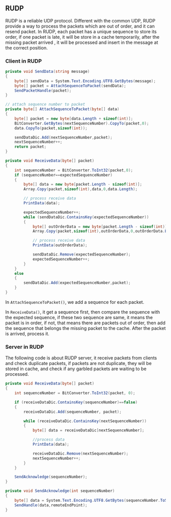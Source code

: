 ## RUDP

RUDP is a reliable UDP protocol. Different with the common UDP, RUDP provide a way to process the packets which are out of order, and it can resend packet. In RUDP, each packet has a unique sequence to store its order, if one packet is late, it will be store in a cache temporarily, after the missing packet arrived , it will be processed and insert in the message at the correct position.

### Client in RUDP

```c#
private void SendData(string message)
{
    byte[] sendData = System.Text.Encoding.UTF8.GetBytes(message);
    byte[] packet = AttachSequenceToPacket(sendData);
    SendPacketHandle(packet);
}

// attach sequence number to packet
private byte[] AttachSequenceToPacket(byte[] data)
{
    byte[] packet = new byte[data.Length + sizeof(int)];
    BitConverter.GetBytes(nextSequenceNumber).CopyTo(packet,0);
    data.CopyTo(packet,sizeof(int));

    sendDataDic.Add(nextSequenceNumber,packet);
    nextSequenceNumber++;
    return packet;
}

private void ReceiveData(byte[] packet)
{
    int sequenceNumber = BitConverter.ToInt32(packet,0);
    if (sequenceNumber==expectedSequenceNumber)
    {
        byte[] data = new byte[packet.Length - sizeof(int)];
        Array.Copy(packet,sizeof(int),data,0,data.Length);

        // process receive data
        PrintData(data);

        expectedSequenceNumber++;
        while (sendDataDic.ContainsKey(expectedSequenceNumber))
        {
            byte[] outOrderData = new byte[packet.Length - sizeof(int)];
            Array.Copy(packet,sizeof(int),outOrderData,0,outOrderData.Length);

            // process receive data
            PrintData(outOrderData);

            sendDataDic.Remove(expectedSequenceNumber);
            expectedSequenceNumber++;
        }
    }
    else
    {
        sendDataDic.Add(expectedSequenceNumber,packet);
    }
}
```

In  `AttachSequenceToPacket()`, we add a sequence for each packet.

In `ReceiveData()`,  it get a sequence first, then compare the sequence with the expected sequence, if these two sequence are same, it means the packet is in order, if not, that means there are packets out of order, then add the sequence that belongs the missing packet to the cache. After the packet is arrived, process it.

### Server in RUDP

The following code is about RUDP server, it receive packets from clients and check duplicate packets, if packets are not duplicate, they will be stored in cache, and check if any garbled packets are waiting to be processed.

```c#
private void ReceiveData(byte[] packet)
{
    int sequenceNumber = BitConverter.ToInt32(packet, 0);

    if (receiveDataDic.ContainsKey(sequenceNumber)==false)
    {
        receiveDataDic.Add(sequenceNumber, packet);

        while (receiveDataDic.ContainsKey(nextSequenceNumber))
        {
            byte[] data = receiveDataDic[nextSequenceNumber];

            //process data
            PrintData(data);

            receiveDataDic.Remove(nextSequenceNumber);
            nextSequenceNumber++;
        }
    }

    SendAcknowledge(sequenceNumber);
}

private void SendAcknowledge(int sequenceNumber)
{
    byte[] data = System.Text.Encoding.UTF8.GetBytes(sequenceNumber.ToString());
    SendHandle(data,remoteEndPoint);
}
```


